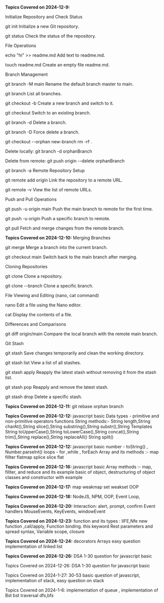 **Topics Covered on 2024-12-9:**

Initialize Repository and Check Status

git init Initialize a new Git repository.

git status Check the status of the repository.

File Operations

echo "hi" >> readme.md Add text to readme.md.

touch readme.md Create an empty file readme.md.

Branch Management

git branch -M main Rename the default branch master to main.

git branch List all branches.

git checkout -b <branchname> Create a new branch and switch to it.

git checkout <branchname> Switch to an existing branch.

git branch -d <branchname> Delete a branch.

git branch -D <branchname> Force delete a branch.

git checkout --orphan new-branch
rm -rf .

Delete locally:
git branch -d orphanBranch

Delete from remote:
git push origin --delete orphanBranch

git branch -a
Remote Repository Setup

git remote add origin <url> Link the repository to a remote URL.

git remote -v View the list of remote URLs.

Push and Pull Operations

git push -u origin main Push the main branch to remote for the first time.

git push -u origin <branchname> Push a specific branch to remote.

git pull Fetch and merge changes from the remote branch.

**Topics Covered on 2024-12-10:**
Merging Branches

git merge <branchname> Merge a branch into the current branch.

git checkout main Switch back to the main branch after merging.

Cloning Repositories

git clone <url> Clone a repository.

git clone --branch <branchname> <url> Clone a specific branch.

File Viewing and Editing (nano, cat command)

nano <filename> Edit a file using the Nano editor.

cat <filename> Display the contents of a file.

Differences and Comparisons

git diff origin/main Compare the local branch with the remote main branch.

Git Stash

git stash Save changes temporarily and clean the working directory.

git stash list View a list of all stashes.

git stash apply Reapply the latest stash without removing it from the stash list.

git stash pop Reapply and remove the latest stash.

git stash drop Delete a specific stash.

**Topics Covered on 2024-12-11:**
git rebase
orphan branch

**Topics Covered on 2024-12-12:**
javascript basic
Data types - primitive and non-primitive
operators
functions
String methods:-
String length,String charAt(),String slice(),String substring(),String substr(),String Templates
String toUpperCase(),String toLowerCase(),String concat(),String trim(),String replace(),String replaceAll()
String split()

**Topics Covered on 2024-12-12:**
javascript basic
number - toString() , Number.parseInt()
loops - for ,while , forEach
Array and its methods :-
map
fillter
flatmap
splice
slice
flat

**Topics Covered on 2024-12-16:**
javascript basic
Array methods :- map, fillter, and reduce and its example
basic of object, destructuring of object
classes and constructor with example

**Topics Covered on 2024-12-17:**
map weakmap
set weakset
OOP

**Topics Covered on 2024-12-18:**
NodeJS, NPM, OOP, Event Loop,

**Topics Covered on 2024-12-20:**
Interaction:
alert, prompt, confirm
Event handlers 
MouseEvents, KeyEvents, windowEvent

**Topics Covered on 2024-12-23:**
function and its types
: IIFE,Nfe
new function ,call/apply,
Function binding.
this keyword
Rest parameters and spread
syntax, 
Variable scope, 
closure

**Topics Covered on 2024-12-24:**
decorators
Arrays easy question
implementation of linked list

**Topics Covered on 2024-12-26:**
DSA
1-30 question for javascript basic

Topics Covered on 2024-12-26:
 DSA 1-30 question for javascript basic

Topics Covered on 2024-1-27: 
30-53 basic question of javascript, 
implementation of stack,
easy question on stack

Topics Covered on 2024-1-6: 
implementation of queue ,
implementation of Bst bst traversal dfs,bfs